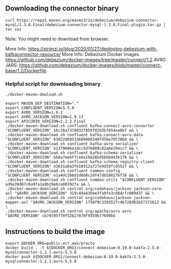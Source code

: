 ## Downloading the connector binary
```
curl https://repo1.maven.org/maven3/io/debezium/debezium-connector-mysql/1.3.0.Final/debezium-connector-mysql-1.3.0.Final-plugin.tar.gz | tar xvz
```
Note: You might need to download from browser.

More Info: https://strimzi.io/blog/2020/01/27/deploying-debezium-with-kafkaconnector-resource/
More Info: Debezium Docker images https://github.com/debezium/docker-images/tree/master/connect/1.2
AVRO JARS: https://github.com/debezium/docker-images/blob/master/connect-base/1.2/Dockerfile

### Helpful script for downloading binary
`./docker-maven-dowload.sh`

```
export MAVEN_DEP_DESTINATION="."
export CONFLUENT_VERSION=5.5.0
export AVRO_VERSION=1.9.2
export AVRO_JACKSON_VERSION=1.9.13
export APICURIO_VERSION=1.2.2.Final
./docker-maven-download.sh confluent kafka-connect-avro-converter "$CONFLUENT_VERSION" 16c38a7378032f850f0293b7654aa6bf && \
./docker-maven-download.sh confluent kafka-connect-avro-data "$CONFLUENT_VERSION" 63022db9533689968540f45be705786d && \
./docker-maven-download.sh confluent kafka-avro-serializer "$CONFLUENT_VERSION" b1379606e1dcc5d7b809c82abe294cc7 && \
./docker-maven-download.sh confluent kafka-schema-serializer "$CONFLUENT_VERSION" b68a7eebf7ce6a1b826bd5bbb443b176 && \
./docker-maven-download.sh confluent kafka-schema-registry-client "$CONFLUENT_VERSION" e3631a8a3fe10312a727e9d50fcd5527 && \
./docker-maven-download.sh confluent common-config "$CONFLUENT_VERSION" e1a4dc2b6d1d8d8c2df47db580276f38 && \
./docker-maven-download.sh confluent common-utils "$CONFLUENT_VERSION" ad9e39d87c6a9fa1a9b19e6ce80392fa && \
./docker-maven-download.sh central org/codehaus/jackson jackson-core-asl "$AVRO_JACKSON_VERSION" 319c49a4304e3fa9fe3cd8dcfc009d37 && \
./docker-maven-download.sh central org/codehaus/jackson jackson-mapper-asl "$AVRO_JACKSON_VERSION" 1750f9c339352fc4b728d61b57171613 && \
./docker-maven-download.sh central org/apache/avro avro "$AVRO_VERSION" cb70195f70f52b27070f9359b77690bb
```

## Instructions to build the image
```
export DOCKER_ORG=public.ecr.aws/practo
docker build . -t ${DOCKER_ORG}/connect-debezium:0.19.0-kakfa-2.5.0-mysqlconnector-1.2.1-avro-5.5.0
docker push ${DOCKER_ORG}/connect-debezium:0.19.0-kakfa-2.5.0-mysqlconnector-1.2.1-avro-5.5.0
```

